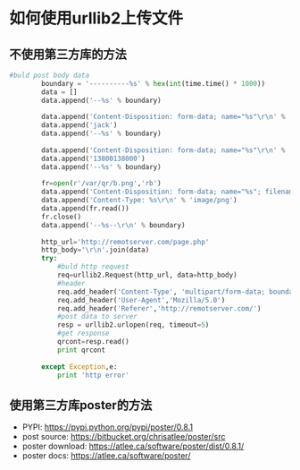 # 如何使用urllib2上传文件

## 不使用第三方库的方法

```python
#buld post body data
        boundary = '----------%s' % hex(int(time.time() * 1000))
        data = []
        data.append('--%s' % boundary)
        
        data.append('Content-Disposition: form-data; name="%s"\r\n' % 'username')
        data.append('jack')
        data.append('--%s' % boundary)
        
        data.append('Content-Disposition: form-data; name="%s"\r\n' % 'mobile')
        data.append('13800138000')
        data.append('--%s' % boundary)
        
        fr=open(r'/var/qr/b.png','rb')
        data.append('Content-Disposition: form-data; name="%s"; filename="b.png"' % 'profile')
        data.append('Content-Type: %s\r\n' % 'image/png')
        data.append(fr.read())
        fr.close()
        data.append('--%s--\r\n' % boundary)
    
        http_url='http://remotserver.com/page.php'
        http_body='\r\n'.join(data)
        try:
            #buld http request
            req=urllib2.Request(http_url, data=http_body)
            #header
            req.add_header('Content-Type', 'multipart/form-data; boundary=%s' % boundary)
            req.add_header('User-Agent','Mozilla/5.0')
            req.add_header('Referer','http://remotserver.com/')
            #post data to server
            resp = urllib2.urlopen(req, timeout=5)
            #get response
            qrcont=resp.read()
            print qrcont
                       
        except Exception,e:
            print 'http error'
```
## 使用第三方库poster的方法
+ PYPI: https://pypi.python.org/pypi/poster/0.8.1
+ post source: https://bitbucket.org/chrisatlee/poster/src
+ poster download: https://atlee.ca/software/poster/dist/0.8.1/
+ poster docs: https://atlee.ca/software/poster/
